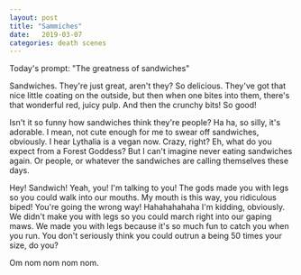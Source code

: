```yaml
---
layout: post
title: "Sammiches"
date:   2019-03-07
categories: death scenes
---
```

Today's prompt: "The greatness of sandwiches"

Sandwiches. They're just great, aren't they? So delicious. They've got that nice little coating on the outside, but then when one bites into them, there's that wonderful red, juicy pulp. And then the crunchy bits! So good! 

Isn't it so funny how sandwiches think they're people? Ha ha, so silly, it's adorable. I mean, not cute enough for me to swear off sandwiches, obviously. I hear Lythalia is a vegan now. Crazy, right? Eh, what do you expect from a Forest Goddess? But I can't imagine never eating sandwiches again. Or people, or whatever the sandwiches are calling themselves these days.

Hey! Sandwich! Yeah, you! I'm talking to you! The gods made you with legs so you could walk into our mouths. My mouth is this way, you ridiculous biped! You're going the wrong way! Hahahahahaha I'm kidding, obviously. We didn't make you with legs so you could march right into our gaping maws. We made you with legs because it's so much fun to catch you when you run. You don't seriously think you could outrun a being 50 times your size, do you?

Om nom nom nom nom.
